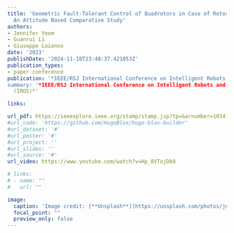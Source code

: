 ```yaml
---
title: 'Geometric Fault-Tolerant Control of Quadrotors in Case of Rotor Failures:
  An Attitude Based Comparative Study'
authors:
- Jennifer Yeom
- Guanrui Li
- Giuseppe Loianno
date: '2023'
publishDate: '2024-11-18T23:48:37.421053Z'
publication_types:
- paper-conference
publication: '*IEEE/RSJ International Conference on Intelligent Robots and Systems
summary: '*IEEE/RSJ International Conference on Intelligent Robots and Systems
  (IROS)*'

links:

url_pdf: https://ieeexplore.ieee.org/stamp/stamp.jsp?tp=&arnumber=10341669
#url_code: 'https://github.com/HugoBlox/hugo-blox-builder'
#url_dataset: '#'
#url_poster: '#'
#url_project: ''
#url_slides: ''
#url_source: '#'
url_video: https://www.youtube.com/watch?v=Hp_8VTojDb8 

# links:
# - name: ""
#   url: ""

image:
  caption: 'Image credit: [**Unsplash**](https://unsplash.com/photos/jdD8gXaTZsc)'
  focal_point: ""
  preview_only: false
---
```

